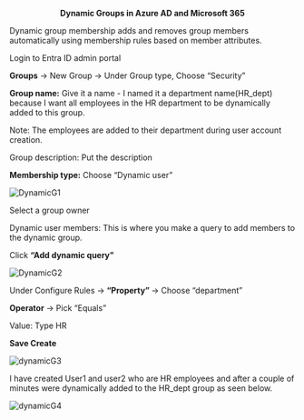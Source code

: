 <p align="center">
  <b>Dynamic Groups in Azure AD and Microsoft 365</b>
</p>

Dynamic group membership adds and removes group members automatically using membership rules based on member attributes.

Login to Entra ID admin portal

<b>Groups</b> -> New Group -> Under Group type, Choose “Security”

<b>Group name:</b> Give it a name  - I named it a department name(HR_dept) because I want all employees in the HR department to be dynamically added to this group. 

Note: The employees are added to their department during user account creation. 

Group description: Put the description

<b>Membership type:</b> Choose “Dynamic user”

![DynamicG1](https://github.com/stahir131/Dynamic-Groups-in-Azure-AD-and-Microsoft-365/assets/64047385/10d0a4f9-7e7a-4a97-9974-2a7a04edadd7)

Select a group owner

Dynamic user members: This is where you make a query to add members to the dynamic group.

Click <b>“Add dynamic query”</b>

![DynamicG2](https://github.com/stahir131/Dynamic-Groups-in-Azure-AD-and-Microsoft-365/assets/64047385/19d57881-4745-4a66-b1a4-aa874b293d25)

Under  Configure Rules -> <b>“Property” </b> -> Choose “department”  

<b>Operator</b>  -> Pick “Equals” 

Value: Type HR

<b>Save
Create
</b>

![dynamicG3](https://github.com/stahir131/Dynamic-Groups-in-Azure-AD-and-Microsoft-365/assets/64047385/717cfe0d-877b-4a44-a7ec-4174a98bdde9)

I have created User1 and user2 who are HR employees and after a couple of minutes were dynamically added to the HR_dept group as seen below.

![dynamicG4](https://github.com/stahir131/Dynamic-Groups-in-Azure-AD-and-Microsoft-365/assets/64047385/684fb1ba-6b89-4de8-84a1-dc31828f539e)

